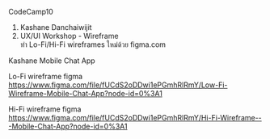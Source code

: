 CodeCamp10
1. Kashane Danchaiwijit
2. UX/UI Workshop - Wireframe  
ทำ Lo-Fi/Hi-Fi wireframes ใหม่ด้วย figma.com  

Kashane Mobile Chat App  

Lo-Fi wireframe figma 
https://www.figma.com/file/fUCdS2oDDwi1ePGmhRlRmY/Low-Fi-Wireframe-Mobile-Chat-App?node-id=0%3A1

Hi-Fi wireframe figma 
https://www.figma.com/file/fUCdS2oDDwi1ePGmhRlRmY/Hi-Fi-Wireframe---Mobile-Chat-App?node-id=0%3A1



